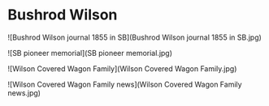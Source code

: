 # Bushrod Wilson

![Bushrod Wilson journal 1855 in SB](Bushrod Wilson journal 1855 in SB.jpg)

![SB pioneer memorial](SB pioneer memorial.jpg)

![Wilson Covered Wagon Family](Wilson Covered Wagon Family.jpg)

![Wilson Covered Wagon Family news](Wilson Covered Wagon Family news.jpg)

